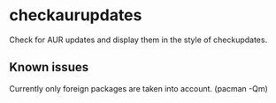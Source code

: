 # checkaurupdates
Check for AUR updates and display them in the style of checkupdates.

## Known issues
Currently only foreign packages are taken into account. (pacman -Qm)
